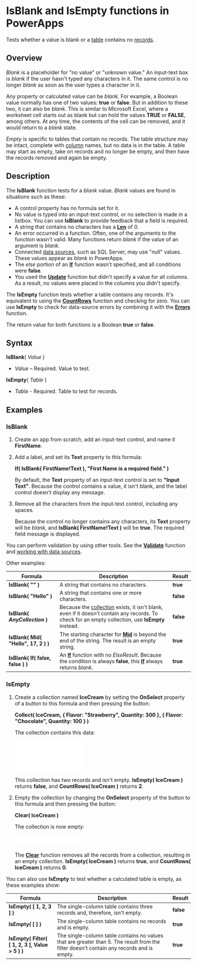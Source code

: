 <properties
	pageTitle="IsBlank and IsEmpty functions | Microsoft PowerApps"
	description="Reference information, including syntax and examples, for the IsBlank and IsEmpty functions in PowerApps"
	services=""
	suite="powerapps"
	documentationCenter="na"
	authors="gregli-msft"
	manager="dwrede"
	editor=""
	tags=""/>

<tags
   ms.service="powerapps"
   ms.devlang="na"
   ms.topic="article"
   ms.tgt_pltfrm="na"
   ms.workload="na"
   ms.date="11/01/2015"
   ms.author="gregli"/>

# IsBlank and IsEmpty functions in PowerApps #

Tests whether a value is blank or a [table](working-with-tables.md) contains no [records](working-with-tables.md#records).

## Overview ##

*Blank* is a placeholder for "no value" or "unknown value." An input-text box is *blank* if the user hasn't typed any characters in it. The same control is no longer *blank* as soon as the user types a character in it.  

Any property or calculated value can be *blank*.  For example, a Boolean value normally has one of two values: **true** or **false**.  But in addition to these two, it can also be *blank*.  This is similar to Microsoft Excel, where a worksheet cell starts out as blank but can hold the values **TRUE** or **FALSE**, among others. At any time, the contents of the cell can be removed, and it would return to a *blank* state.

*Empty* is specific to tables that contain no records. The table structure may be intact, complete with [column](working-with-tables.md#columns) names, but no data is in the table.  A table may start as empty, take on records and no longer be empty, and then have the records removed and again be empty.

## Description ##

The **IsBlank** function tests for a *blank* value. *Blank* values are found in situations such as these:

- A control property has no formula set for it.
- No value is typed into an input-text control, or no selection is made in a listbox.  You can use **IsBlank** to provide feedback that a field is required.
- A string that contains no characters has a **[Len](function-len.md)** of 0.
- An error occurred in a function. Often, one of the arguments to the function wasn't valid. Many functions return *blank* if the value of an argument is *blank*.
- Connected [data sources](working-with-data-sources.md), such as SQL Server, may use "null" values.  These values appear as *blank* in PowerApps.
- The *else* portion of an **[If](function-if.md)** function wasn't specified, and all conditions were **false**.
- You used the **[Update](function-update-updateif.md)** function but didn't specify a value for all columns. As a result, no values were placed in the columns you didn't specify.

The **IsEmpty** function tests whether a table contains any records. It's equivalent to using the **[CountRows](function-table-counts.md)** function and checking for zero. You can use **IsEmpty** to check for data-source errors by combining it with the **[Errors](function-errors.md)** function.

The return value for both functions is a Boolean **true** or **false**.

## Syntax ##

**IsBlank**( *Value* )

- *Value* – Required. Value to test.

**IsEmpty**( *Table* )

- *Table* - Required. Table to test for records.

## Examples ##

### IsBlank ###

1. Create an app from scratch, add an input-text control, and name it **FirstName**.

1. Add a label, and set its **Text** property to this formula:

	**If( IsBlank( FirstName!Text ), "First Name is a required field." )**

	By default, the **Text** property of an input-text control is set to **"Input Text"**. Because the control contains a value, it isn't blank, and the label control doesn't display any message.

1. Remove all the characters from the input-text control, including any spaces.

	Because the control no longer contains any characters, its **Text** property will be *blank*, and **IsBlank( FirstName!Text )** will be **true**. The required field message is displayed.

You can perform validation by using other tools. See the **[Validate](function-validate.md)** function and [working with data sources](working-with-data-sources.md).  

Other examples:

| Formula | Description | Result |
|---------|-------------|--------|
| **IsBlank( "" )** | A string that contains no characters. | **true** |
| **IsBlank( "Hello" )** | A string that contains one or more characters. | **false** |
| **IsBlank( *AnyCollection* )** | Because the [collection](working-with-data-sources.md#collections) exists, it isn't blank, even if it doesn't contain any records. To check for an empty collection, use **IsEmpty** instead. | **false** |
| **IsBlank( Mid( "Hello", 17, 2 ) )** | The starting character for **[Mid](function-left-mid-right.md)** is beyond the end of the string.  The result is an empty string.  | **true** |
| **IsBlank( If( false, false ) )** | An **[If](function-if.md)** function with no *ElseResult*.  Because the condition is always **false**, this **[If](function-if.md)** always returns *blank*.  | **true** |

### IsEmpty ###

1. Create a collection named **IceCream** by setting the **OnSelect** property of a button to this formula and then pressing the button:

	**Collect( IceCream, { Flavor: "Strawberry", Quantity: 300 }, { Flavor: "Chocolate", Quantity: 100 } )**

	The collection contains this data:

	![](media/function-isblank-isempty/icecream-strawberry-chocolate.png)

	This collection has two records and isn't empty. **IsEmpty( IceCream )** returns **false**, and **CountRows( IceCream )** returns **2**.

2. Empty the collection by changing the **OnSelect** property of the button to this formula and then pressing the button:

	**Clear( IceCream )**

	The collection is now empty:

	![](media/function-isblank-isempty/icecream-clear.png)

	The **[Clear](function-clear-collect-clearcollect.md)** function removes all the records from a collection, resulting in an empty collection. **IsEmpty( IceCream )** returns **true**, and **CountRows( IceCream )** returns **0**.

You can also use **IsEmpty** to test whether a calculated table is empty, as these examples show:

| Formula | Description | Result |
|---------|-------------|--------|
| **IsEmpty( [&nbsp;1,&nbsp;2,&nbsp;3 ] )** | The single-column table contains three records and, therefore, isn't empty.  | **false** |
| **IsEmpty( [&nbsp;] )** | The single-column table contains no records and is empty. | **true** |
| **IsEmpty( Filter( [&nbsp;1,&nbsp;2,&nbsp;3&nbsp;], Value > 5 ) )** | The single-column table contains no values that are greater than 5.  The result from the filter doesn't contain any records and is empty. | **true** |
